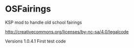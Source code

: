 # OSFairings
KSP mod to handle old school fairings

http://creativecommons.org/licenses/by-nc-sa/4.0/legalcode

Versions
1.0.4.1
	First test code
	